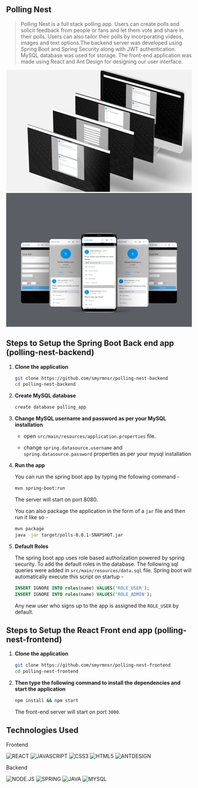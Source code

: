 ## Polling Nest

> Polling Nest is a full stack polling app. Users can create polls and solicit feedback from people or fans and let them vote and share in their polls. Users can also tailor their polls by incorporating videos, images and text options.The backend server was developed using Spring Boot and Spring Security along with JWT authentication. MySQL database was used for storage. The front-end application was made using React and Ant Design for designing our user interface.

![Polling Nest 1](https://github.com/smyrmnsr/polling-nest-frontend/blob/master/polling-nest1.png)
![Polling Nest 2](https://github.com/smyrmnsr/polling-nest-frontend/blob/master/polling-nest-mobile-2.png)


## Steps to Setup the Spring Boot Back end app (polling-nest-backend)

1. **Clone the application**

   ```bash
   git clone https://github.com/smyrmnsr/polling-nest-backend
   cd polling-nest-backend
   ```

2. **Create MySQL database**

   ```bash
   create database polling_app
   ```

3. **Change MySQL username and password as per your MySQL installation**

   - open `src/main/resources/application.properties` file.

   - change `spring.datasource.username` and `spring.datasource.password` properties as per your mysql installation

4. **Run the app**

   You can run the spring boot app by typing the following command -

   ```bash
   mvn spring-boot:run
   ```

   The server will start on port 8080.

   You can also package the application in the form of a `jar` file and then run it like so -

   ```bash
   mvn package
   java -jar target/polls-0.0.1-SNAPSHOT.jar
   ```

5. **Default Roles**

   The spring boot app uses role based authorization powered by spring security. To add the default roles in the database. The following sql queries were added in `src/main/resources/data.sql` file. Spring boot will automatically execute this script on startup -

   ```sql
   INSERT IGNORE INTO roles(name) VALUES('ROLE_USER');
   INSERT IGNORE INTO roles(name) VALUES('ROLE_ADMIN');
   ```

   Any new user who signs up to the app is assigned the `ROLE_USER` by default.

## Steps to Setup the React Front end app (polling-nest-frontend)

1. **Clone the application**

   ```bash
   git clone https://github.com/smyrmnsr/polling-nest-frontend
   cd polling-nest-frontend
   ```

2. **Then type the following command to install the dependencies and start the application**

   ```bash
   npm install && npm start
   ```

   The front-end server will start on port `3000`.

## Technologies Used


Frontend


![REACT](https://img.shields.io/badge/React-20232A?style=for-the-badge&logo=react&logoColor=61DAFB)
![JAVASCRIPT](https://img.shields.io/badge/JavaScript-323330?style=for-the-badge&logo=javascript&logoColor=F7DF1E)
![CSS3](https://img.shields.io/badge/CSS3-1572B6?style=for-the-badge&logo=css3&logoColor=white)
![HTML5](https://img.shields.io/badge/HTML5-E34F26?style=for-the-badge&logo=html5&logoColor=white)
![ANTDESIGN](https://img.shields.io/badge/AntDesign-4B275F?style=for-the-badge&logo=elixir&logoColor=white)


Backend


![NODE.JS](https://img.shields.io/badge/Node.js-43853D?style=for-the-badge&logo=node.js&logoColor=white)
![SPRING](https://img.shields.io/badge/Spring-6DB33F?style=for-the-badge&logo=spring&logoColor=white)
![JAVA](https://img.shields.io/badge/Java-ED8B00?style=for-the-badge&logo=java&logoColor=white)
![MYSQL](https://img.shields.io/badge/MySQL-262629?style=for-the-badge&logo=mysql&logoColor=white)
